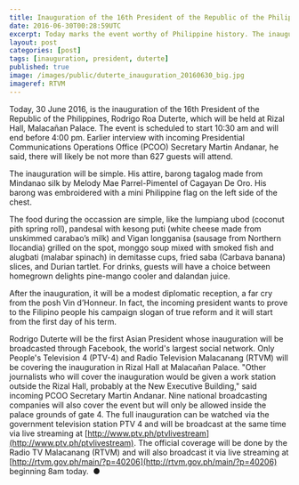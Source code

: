 ```yaml
---
title: Inauguration of the 16th President of the Republic of the Philippines
date: 2016-06-30T00:28:59UTC
excerpt: Today marks the event worthy of Philippine history. The inauguration of the first Mindanaoan President of the country, Rodrigo Roa Duterte.
layout: post
categories: [post]
tags: [inauguration, president, duterte]
published: true
image: /images/public/duterte_inauguration_20160630_big.jpg
imageref: RTVM
---
```


Today, 30 June 2016, is the inauguration of the 16th President of the Republic of the Philippines, Rodrigo Roa Duterte, which will be held at Rizal Hall, Malacañan Palace.
The event is scheduled to start 10:30 am and will end before 4:00 pm.
Earlier interview with incoming Presidential Communications Operations Office (PCOO) Secretary Martin Andanar, he said, there will likely be not more than 627 guests will attend.

The inauguration will be simple.
His attire, barong tagalog made from Mindanao silk by Melody Mae Parrel-Pimentel of Cagayan De Oro.
His barong was embroidered with a mini Philippine flag on the left side of the chest.

The food during the occassion are simple, like the lumpiang ubod (coconut pith spring roll), pandesal with kesong puti (white cheese made from unskimmed carabao’s milk) and Vigan longganisa (sausage from Northern Ilocandia) grilled on the spot, monggo soup mixed with smoked fish and alugbati (malabar spinach) in demitasse cups, fried saba (Carbava banana) slices, and Durian tartlet. For drinks, guests will have a choice between homegrown delights pine-mango cooler and dalandan juice.

After the inauguration, it will be a modest diplomatic reception, a far cry from the posh Vin d’Honneur.
In fact, the incoming president wants to prove to the Filipino people his campaign slogan of true reform and it will start from the first day of his term.

Rodrigo Duterte will be the first Asian President whose inauguration will be broadcasted through Facebook, the world's largest social network.
Only People's Television 4 (PTV-4) and Radio Television Malacanang (RTVM) will be covering the inauguration in Rizal Hall at Malacañan Palace.
"Other journalists who will cover the inauguration would be given a work station outside the Rizal Hall, probably at the New Executive Building," said incoming PCOO Secretary Martin Andanar.
Nine national broadcasting companies will also cover the event but will only be allowed inside the palace grounds of gate 4.
The full inauguration can be watched via the government television station PTV 4 and will be broadcast at the same time via live streaming at [http://www.ptv.ph/ptvlivestream](http://www.ptv.ph/ptvlivestream).
The official coverage will be done by the Radio TV Malacanang (RTVM) and will also broadcast it via live streaming at [http://rtvm.gov.ph/main/?p=40206](http://rtvm.gov.ph/main/?p=40206) beginning 8am today.
&nbsp;&#x25cf;
